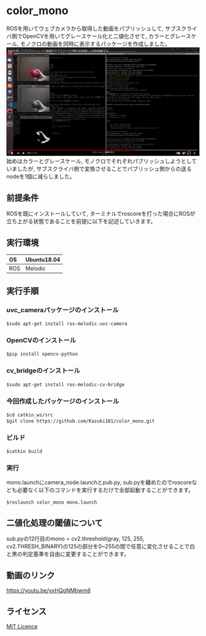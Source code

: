 # color_mono
ROSを用いてウェブカメラから取得した動画をパブリッシュして, サブスクライバ側でOpenCVを用いてグレースケール化と二値化させて, カラーとグレースケール, モノクロの動画を同時に表示するパッケージを作成しました。
![picture](https://github.com/Kazuki101/robosys2020_task2/blob/main/%E3%82%B9%E3%82%AF%E3%83%AA%E3%83%BC%E3%83%B3%E3%82%B7%E3%83%A7%E3%83%83%E3%83%88%20(1070).png)
始めはカラーとグレースケール, モノクロでそれぞれパブリッシュしようとしていましたが, サブスクライバ側で変換させることでパブリッシュ側からの送るnodeを1個に減らしました。
## 前提条件
ROSを既にインストールしていて, ターミナルでroscoreを打った場合にROSが立ち上がる状態であることを前提に以下を記述していきます。
## 実行環境
|OS|Ubuntu18.04|
|:---|:---|
|ROS|Melodic|
## 実行手順
### uvc_cameraパッケージのインストール
    $sudo apt-get install ros-melodic-uvc-camera
### OpenCVのインストール
    $pip install opencv-python
### cv_bridgeのインストール
    $sudo apt-get install ros-melodic-cv-bridge
### 今回作成したパッケージのインストール
    $cd catkin_ws/src
    $git clone https://github.com/Kazuki101/color_mono.git
### ビルド
    $catkin build
### 実行
mono.launchにcamera_node.launchとpub.py, sub.pyを纏めたのでroscoreなども必要なく以下のコマンドを実行するだけで全部起動することができます。

    $roslaunch color_mono mono.launch
## 二値化処理の閾値について
sub.pyの12行目のmono = cv2.threshold(gray, 125, 255, cv2.THRESH_BINARY)の125の部分を0~255の間で任意に変化させることで白と黒の判定基準を自由に変更することができます。
## 動画のリンク
https://youtu.be/yxHQgNMbwm8
## ライセンス
[MIT Licence](https://github.com/Kazuki101/color_mono/blob/main/LICENSE)
